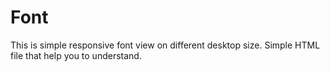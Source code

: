 # Font
This is simple responsive font view on different desktop size. 
Simple HTML file that help you to understand.
